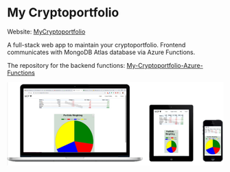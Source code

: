 # My Cryptoportfolio
Website: [MyCryptoportfolio](https://my-cryptoportfolio.renek.cc/)

A full-stack web app to maintain your cryptoportfolio. Frontend communicates with MongoDB Atlas database via Azure Functions.

The repository for the backend functions: [My-Cryptoportfolio-Azure-Functions](https://github.com/rene78/My-Cryptoportfolio-Azure-Functions)

![alt text][logo]

[logo]: img/multi-devices.png "Multi Devices"
